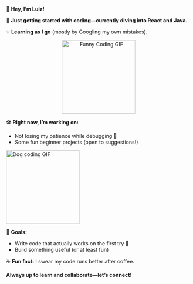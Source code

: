 👋 **Hey, I’m Luiz!**

🚀 **Just getting started with coding—currently diving into React and Java.**

💡 **Learning as I go** (mostly by Googling my own mistakes).

<p align="center">
  <img src="https://media3.giphy.com/media/v1.Y2lkPTc5MGI3NjExZXhxbnFwMXIwaWg0dGFiMzNxbnl6Njg1NWJoNXhncWlxMDZkNmNmeiZlcD12MV9pbnRlcm5hbF9naWZfYnlfaWQmY3Q9Zw/78XCFBGOlS6keY1Bil/giphy.gif" width="200" alt="Funny Coding GIF">
</p>

🛠️ **Right now, I’m working on:**
- Not losing my patience while debugging 🐛
- Some fun beginner projects (open to suggestions!)

<p align="left">
  <img src="https://media4.giphy.com/media/v1.Y2lkPTc5MGI3NjExaXJkZTlyN2hrbnkza3B4cmF0bmF6dGs2emN0NXd1YWVucHNmNjB4diZlcD12MV9pbnRlcm5hbF9naWZfYnlfaWQmY3Q9Zw/SRx5tBBrTQOBi/giphy.gif" width="200" alt="Dog coding GIF">
</p>

🎯 **Goals:**
- Write code that actually works on the first try 🤞
- Build something useful (or at least fun)

☕ **Fun fact:** I swear my code runs better after coffee.

**Always up to learn and collaborate—let’s connect!**
